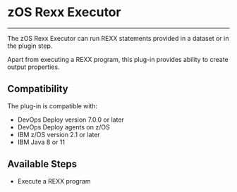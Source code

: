 # zOS Rexx Executor

---

The zOS Rexx Executor can run REXX statements provided in a dataset or in the plugin step.

Apart from executing a REXX program, this plug-in provides ability to create output properties.

## Compatibility

The plug-in is compatible with:

* DevOps Deploy version 7.0.0 or later
* DevOps Deploy agents on z/OS
* IBM z/OS version 2.1 or later
* IBM Java 8 or 11

## Available Steps

* Execute a REXX program

